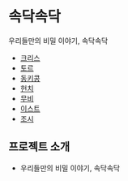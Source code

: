 # 속닥속닥
우리들만의 비밀 이야기, 속닥속닥

- [크리스](Chris.md)
- [토르](Thor.md)
- [동키콩](DonkeyKong.md)
- [헌치](hunch.md)
- [무비](movie.md)
- [이스트](east.md)
- [조시](josh.md)

## 프로젝트 소개
- 우리들만의 비밀 이야기, 속닥속닥
